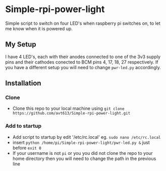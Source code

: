 # Simple-rpi-power-light
Simple script to switch on four LED's when raspberry pi switches on, to let me know when it is powered up.

## My Setup
I have 4 LED's, each with their anodes connected to one of the 3v3 supply pins and their cathodes conected to BCM pins 4, 17, 18, 27 respectively. If you have a different setup you will need to change `pwr-led.py` accordingly.

## Installation
### Clone
- Clone this repo to your local machine using `git clone https://github.com/avt613/Simple-rpi-power-light.git`
### Add to startup
- Add script to startup by edit '/etc/rc.local' eg. `sudo nano /etc/rc.local`
- insert `python /home/pi/Simple-rpi-power-light/pwr-led.py &` just before `exit 0`
- If your username is not `pi` or you you did not clone the repo to your home directory then you will need to change the path in the previous line
